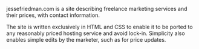 jessefriedman.com is a site describing freelance marketing services and their prices, with contact information. 

The site is written exclusively in HTML and CSS to enable it to be ported to any reasonably priced hosting service and avoid lock-in. Simplicity also enables simple edits by the marketer, such as for price updates.
